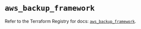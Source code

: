 # `aws_backup_framework`

Refer to the Terraform Registry for docs: [`aws_backup_framework`](https://registry.terraform.io/providers/hashicorp/aws/5.37.0/docs/resources/backup_framework).
